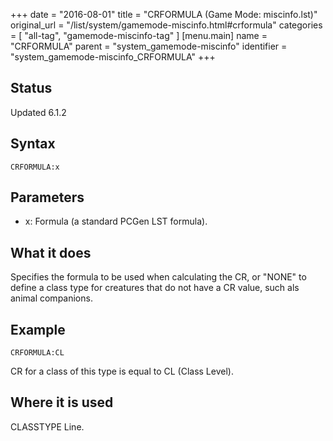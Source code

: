 +++
date = "2016-08-01"
title = "CRFORMULA (Game Mode: miscinfo.lst)"
original_url = "/list/system/gamemode-miscinfo.html#crformula"
categories = [ "all-tag", "gamemode-miscinfo-tag" ]
[menu.main]
    name = "CRFORMULA"
    parent = "system_gamemode-miscinfo"
    identifier = "system_gamemode-miscinfo_CRFORMULA"
+++

## Status

Updated 6.1.2

## Syntax

`CRFORMULA:x`

## Parameters

-   x: Formula (a standard PCGen LST formula).



What it does
------------

Specifies the formula to be used when calculating the CR, or "NONE" to
define a class type for creatures that do not have a CR value, such als
animal companions.

Example
-------

`CRFORMULA:CL`

CR for a class of this type is equal to CL (Class Level).

Where it is used
----------------

CLASSTYPE Line.

